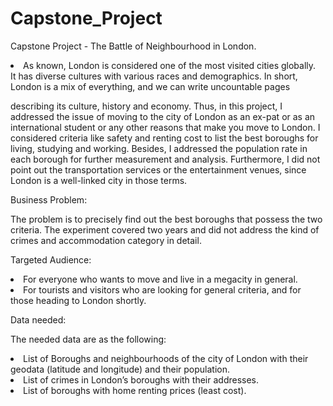 # Capstone_Project
Capstone Project - The Battle of Neighbourhood in London. 

<li>As known, London is considered one of the most visited cities globally.</li>
It has diverse cultures with various races and demographics. In short, London is a mix of everything, and we can write uncountable pages</li>

describing its culture, history and economy. Thus, in this project, I addressed the issue of moving to the city of London</li>
as an ex-pat or as an international student or any other reasons that make you move to London.</li>
I considered criteria like safety and renting cost to list the best boroughs for living, studying and working.  Besides, I addressed the population rate in each borough for further measurement and analysis.</li>
Furthermore, I did not point out the transportation services or the entertainment venues, since London is a well-linked city in those terms. </li>


Business Problem:</li>




 The problem is to precisely find out the best boroughs that possess the two criteria. The experiment covered two years and did not address the kind of crimes and accommodation category in detail. </li>


Targeted Audience:</li>


<li> For everyone who wants to move and live in a megacity in general.</li> 
<li> For tourists and visitors who are looking for general criteria, and for those heading to London shortly.</li>


Data needed:</li>




The needed data are as the following:</li>
<li> List of Boroughs and neighbourhoods of the city of London with their geodata (latitude and longitude) and their population.</li>
<li> List of crimes in London’s boroughs with their addresses.</li>
<li> List of boroughs with home renting prices (least cost).</li>





